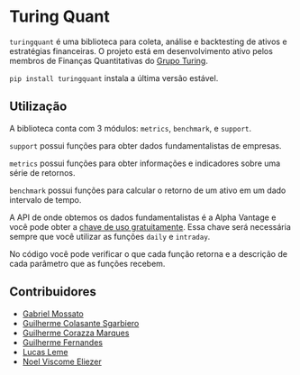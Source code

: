 # Turing Quant

`turingquant` é uma biblioteca para coleta, análise e backtesting de ativos e estratégias financeiras. O projeto está em desenvolvimento ativo pelos membros de Finanças Quantitativas do [Grupo Turing](https://github.com/grupoturing).

`pip install turingquant` instala a última versão estável.

## Utilização

A biblioteca conta com 3 módulos: `metrics`, `benchmark`, e `support`.

`support` possui funções para obter dados fundamentalistas de empresas.

`metrics` possui funções para obter informações e indicadores sobre uma série de retornos.

`benchmark` possui funções para calcular o retorno de um ativo em um dado intervalo de tempo.

A API de onde obtemos os dados fundamentalistas é a Alpha Vantage e você pode obter a [chave de uso gratuitamente](https://www.alphavantage.co/support/#api-key). Essa chave será necessária sempre que você utilizar as funções `daily` e `intraday`.

No código você pode verificar o que cada função retorna e a descrição de cada parâmetro que as funções recebem.

## Contribuidores

- [Gabriel Mossato](https://github.com/gvmossato)
- [Guilherme Colasante Sgarbiero](https://github.com/guicola-sg)
- [Guilherme Corazza Marques](https://github.com/guicmarques)
- [Guilherme Fernandes](https://github.com/aateg)
- [Lucas Leme](https://github.com/lucas-leme)
- [Noel Viscome Eliezer](https://github.com/anor4k)
